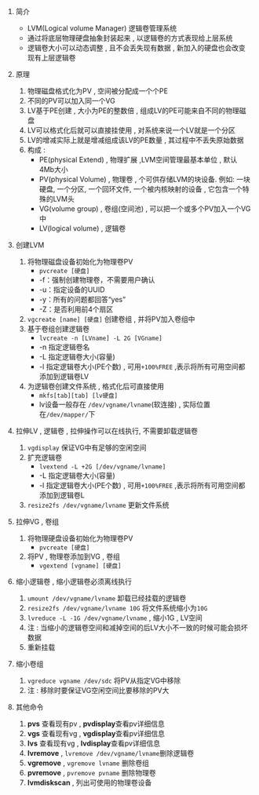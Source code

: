 1. 简介
	- LVM(Logical volume Manager) 逻辑卷管理系统
	- 通过将底层物理硬盘抽象封装起来 , 以逻辑卷的方式表现给上层系统
	- 逻辑卷大小可以动态调整 , 且不会丢失现有数据 , 新加入的硬盘也会改变现有上层逻辑卷

2. 原理
	1. 物理磁盘格式化为PV , 空间被分配成一个个PE
	2. 不同的PV可以加入同一个VG 
	3. LV基于PE创建 , 大小为PE的整数倍 , 组成LV的PE可能来自不同的物理磁盘
	4. LV可以格式化后就可以直接挂使用 , 对系统来说一个LV就是一个分区
	5. LV的增减实际上就是增减组成该LV的PE数量 , 其过程中不丢失原始数据
	6. 构成 :   
		- PE(physical Extend) , 物理扩展 ,LVM空间管理最基本单位 , 默认4Mb大小
		- PV(physical Volume) , 物理卷 , 个可供存储LVM的块设备. 例如: 一块硬盘, 一个分区, 一个回环文件, 一个被内核映射的设备 , 它包含一个特殊的LVM头
		- VG(volume group) , 卷组(空间池) , 可以把一个或多个PV加入一个VG中
		- LV(logical volume) , 逻辑卷
		

3. 创建LVM
	1. 将物理磁盘设备初始化为物理卷PV
		- `pvcreate [硬盘]` 
		- -f：强制创建物理卷，不需要用户确认
		- -u：指定设备的UUID
		- -y：所有的问题都回答“yes”
		- -Z：是否利用前4个扇区
	2. `vgcreate [name] [硬盘]`  创建卷组 , 并将PV加入卷组中
	3. 基于卷组创建逻辑卷
		- `lvcreate -n [LVname] -L 2G [VGname]`
		- -n 指定逻辑卷名
		- -L 指定逻辑卷大小(容量)
		- -l 指定逻辑卷大小(PE个数) , 可用`+100%FREE` ,表示将所有可用空间都添加到逻辑卷LV
	4. 为逻辑卷创建文件系统 , 格式化后可直接使用
		- `mkfs[tab][tab] [lv硬盘]`
		- lv设备一般存在 `/dev/vgname/lvname`(软连接) , 实际位置在`/dev/mapper/`下

4. 拉伸LV , 逻辑卷 , 拉伸操作可以在线执行, 不需要卸载逻辑卷
	1. `vgdisplay` 保证VG中有足够的空闲空间
	2. 扩充逻辑卷
		- `lvextend -L +2G [/dev/vgname/lvname]`
		- -L 指定逻辑卷大小(容量)
		- -l 指定逻辑卷大小(PE个数) , 可用`+100%FREE` ,表示将所有可用空间都添加到逻辑卷L
	3. `resize2fs /dev/vgname/lvname` 更新文件系统

5. 拉伸VG , 卷组
	1. 将物理硬盘设备初始化为物理卷PV
		- `pvcreate [硬盘]`
	2. 将PV , 物理卷添加到VG , 卷组
		- `vgextend [vgname] [硬盘]`

6. 缩小逻辑卷 , 缩小逻辑卷必须离线执行
	1. `umount /dev/vgname/lvname` 卸载已经挂载的逻辑卷
	2. `resize2fs /dev/vgname/lvname 10G` 将文件系统缩小为`10G`
	3. `lvreduce -L -1G /dev/vgname/lvname` , 缩小1G , LV空间
	4. 注 : 当缩小的逻辑卷空间和减掉空间的后LV大小不一致的时候可能会损坏数据
	5. 重新挂载
	
7. 缩小卷组
	1. `vgreduce vgname /dev/sdc` 将PV从指定VG中移除
	2. 注 : 移除时要保证VG空闲空间比要移除的PV大

9. 其他命令
	1. **pvs** 查看现有pv , **pvdisplay**查看pv详细信息
	2. **vgs** 查看现有vg , **vgdisplay**查看pv详细信息
	3. **lvs** 查看现有vg , **lvdisplay**查看pv详细信息
	4. **lvremove**  , `lvremove /dev/vgname/lvname`删除逻辑卷
	5. **vgremove** , `vgremove lvname` 删除卷组
	6. **pvremove** , `pvremove pvname` 删除物理卷
	7. **lvmdiskscan** , 列出可使用的物理卷设备